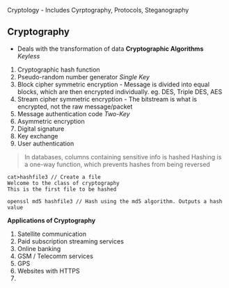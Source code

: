 Cryptology - Includes  Cyrptography, Protocols, Steganography

## Cryptography
- Deals with the transformation of data
**Cryptographic Algorithms**
*Keyless*
1. Cryptographic hash function
2. Pseudo-random number generator
*Single Key*
1. Block cipher symmetric encryption - Message is divided into equal blocks, which are then encrypted individually. eg. DES, Triple DES, AES
2. Stream cipher symmetric encryption  - The bitstream is what is encrypted, not the raw message/packet
3. Message authentication code
*Two-Key*
1. Asymmetric encryption
2. Digital signature
3. Key exchange
4. User authentication
> In databases, columns containing sensitive info is hashed
> Hashing is a one-way function, which prevents hashes from being reversed

```shell
cat>hashfile3 // Create a file
Welcome to the class of cryptography
This is the first file to be hashed

openssl md5 hashfile3 // Hash using the md5 algorithm. Outputs a hash value
```

**Applications of Cryptography**
1. Satellite communication
2. Paid subscription streaming services
3. Online banking
4. GSM / Telecomm services
5. GPS
6. Websites with HTTPS
7. 